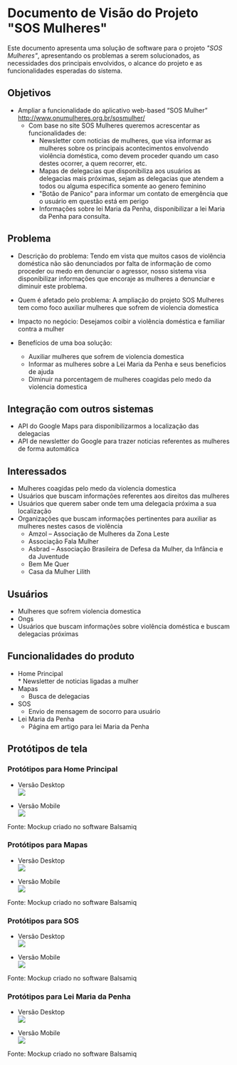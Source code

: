 # Documento de Visão do Projeto "SOS Mulheres"

Este documento apresenta uma solução de software para o projeto *"SOS Mulheres"*, 
apresentando os problemas a serem solucionados, as necessidades dos principais envolvidos, o alcance do projeto e as funcionalidades 
esperadas do sistema.

## Objetivos

* Ampliar a funcionalidade do aplicativo web-based “SOS Mulher”  http://www.onumulheres.org.br/sosmulher/
  * Com base no site SOS Mulheres queremos acrescentar as funcionalidades de:
    * Newsletter com noticias de mulheres, que visa informar as mulheres sobre os principais acontecimentos envolvendo violência doméstica, como devem proceder quando um caso destes ocorrer, a quem recorrer, etc.
    * Mapas de delegacias que disponibiliza aos usuários as delegacias mais próximas, sejam as delegacias que atendem a todos ou alguma especifica somente ao genero feminino
    * "Botão de Panico" para informar um contato de emergência que o usuário em questão está em perigo
    * Informações sobre lei Maria da Penha, disponibilizar  a lei Maria da Penha para consulta.

## Problema

* Descrição do problema: Tendo em vista que muitos casos de violência doméstica não são denunciados por falta de informação de como proceder ou medo em denunciar o agressor, nosso sistema visa disponibilizar informações que encoraje as mulheres a denunciar e diminuir este problema.
  
* Quem é afetado pelo problema: A ampliação do projeto SOS Mulheres tem como foco auxiliar mulheres que sofrem de violencia domestica
* Impacto no negócio: Desejamos coibir a violência doméstica e familiar contra a mulher
* Benefícios de uma boa solução:
  * Auxiliar mulheres que sofrem de violencia domestica
  * Informar as mulheres sobre a Lei Maria da Penha e seus beneficios de ajuda
  * Diminuir na porcentagem de mulheres coagidas pelo medo da violencia domestica 

## Integração com outros sistemas

* API do Google Maps para disponibilizarmos a localização das delegacias
* API de newsletter do Google para trazer noticias referentes as mulheres de forma automática
 
## Interessados

* Mulheres coagidas pelo medo da violencia domestica
* Usuários que buscam informações referentes aos direitos das mulheres
* Usuários que querem saber onde tem uma delegacia próxima a sua localização
* Organizações que buscam informações pertinentes para auxiliar as mulheres nestes casos de violência
  * Amzol – Associação de Mulheres da Zona Leste
  * Associação Fala Mulher
  * Asbrad – Associação Brasileira de Defesa da Mulher, da Infância e da Juventude
  * Bem Me Quer
  * Casa da Mulher Lilith

## Usuários

* Mulheres que sofrem violencia domestica
* Ongs
* Usuários que buscam informações sobre violência doméstica e buscam delegacias próximas

## Funcionalidades do produto

* Home Principal  
  * 
  Newsletter de noticias ligadas a mulher
* Mapas
  * Busca de delegacias 
* SOS
  * Envio de mensagem de socorro para usuário
* Lei Maria da Penha
  * Página em artigo para lei Maria da Penha

## Protótipos de tela

### Protótipos para Home Principal
* Versão Desktop     
![](home.png)    

* Versão Mobile     
![](mobile-home.png)    

Fonte: Mockup criado no software Balsamiq  

### Protótipos para Mapas  
* Versão Desktop     
![](mapa.png)

* Versão Mobile  
![](mobile-mapa.png)  

Fonte: Mockup criado no software Balsamiq

### Protótipos para SOS
* Versão Desktop  
![](SOS.png)

* Versão Mobile  
![](mobile-SOS.png)

Fonte: Mockup criado no software Balsamiq

### Protótipos para Lei Maria da Penha
* Versão Desktop  
![](leimariadapenha.png)

* Versão Mobile  
![](mobile-leimariadapenha.png)

Fonte: Mockup criado no software Balsamiq


